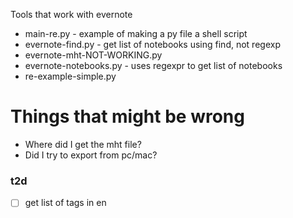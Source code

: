 Tools that work with evernote
* main-re.py - example of making a py file a shell script
* evernote-find.py - get list of notebooks using find, not regexp
* evernote-mht-NOT-WORKING.py
* evernote-notebooks.py - uses regexpr to get list of notebooks
* re-example-simple.py


# Things that might be wrong
- Where did I get the mht file?
- Did I try to export from pc/mac?

### t2d
- [ ] get list of tags in en

